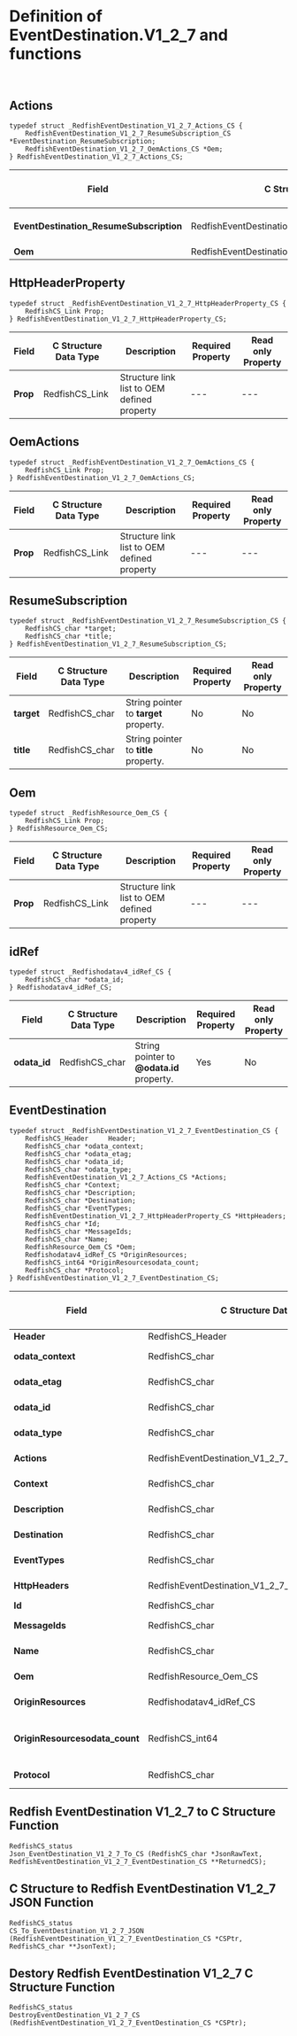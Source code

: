 # Definition of EventDestination.V1_2_7 and functions<br><br>

## Actions
    typedef struct _RedfishEventDestination_V1_2_7_Actions_CS {
        RedfishEventDestination_V1_2_7_ResumeSubscription_CS *EventDestination_ResumeSubscription;
        RedfishEventDestination_V1_2_7_OemActions_CS *Oem;
    } RedfishEventDestination_V1_2_7_Actions_CS;

|Field |C Structure Data Type|Description |Required Property|Read only Property
| ---  | --- | --- | --- | ---
|**EventDestination_ResumeSubscription**|RedfishEventDestination_V1_2_7_ResumeSubscription_CS| Structure points to **#EventDestination.ResumeSubscription** property.| No| No
|**Oem**|RedfishEventDestination_V1_2_7_OemActions_CS| Structure points to **Oem** property.| No| No


## HttpHeaderProperty
    typedef struct _RedfishEventDestination_V1_2_7_HttpHeaderProperty_CS {
        RedfishCS_Link Prop;
    } RedfishEventDestination_V1_2_7_HttpHeaderProperty_CS;

|Field |C Structure Data Type|Description |Required Property|Read only Property
| ---  | --- | --- | --- | ---
|**Prop**|RedfishCS_Link| Structure link list to OEM defined property| ---| ---


## OemActions
    typedef struct _RedfishEventDestination_V1_2_7_OemActions_CS {
        RedfishCS_Link Prop;
    } RedfishEventDestination_V1_2_7_OemActions_CS;

|Field |C Structure Data Type|Description |Required Property|Read only Property
| ---  | --- | --- | --- | ---
|**Prop**|RedfishCS_Link| Structure link list to OEM defined property| ---| ---


## ResumeSubscription
    typedef struct _RedfishEventDestination_V1_2_7_ResumeSubscription_CS {
        RedfishCS_char *target;
        RedfishCS_char *title;
    } RedfishEventDestination_V1_2_7_ResumeSubscription_CS;

|Field |C Structure Data Type|Description |Required Property|Read only Property
| ---  | --- | --- | --- | ---
|**target**|RedfishCS_char| String pointer to **target** property.| No| No
|**title**|RedfishCS_char| String pointer to **title** property.| No| No


## Oem
    typedef struct _RedfishResource_Oem_CS {
        RedfishCS_Link Prop;
    } RedfishResource_Oem_CS;

|Field |C Structure Data Type|Description |Required Property|Read only Property
| ---  | --- | --- | --- | ---
|**Prop**|RedfishCS_Link| Structure link list to OEM defined property| ---| ---


## idRef
    typedef struct _Redfishodatav4_idRef_CS {
        RedfishCS_char *odata_id;
    } Redfishodatav4_idRef_CS;

|Field |C Structure Data Type|Description |Required Property|Read only Property
| ---  | --- | --- | --- | ---
|**odata_id**|RedfishCS_char| String pointer to **@odata.id** property.| Yes| No


## EventDestination
    typedef struct _RedfishEventDestination_V1_2_7_EventDestination_CS {
        RedfishCS_Header     Header;
        RedfishCS_char *odata_context;
        RedfishCS_char *odata_etag;
        RedfishCS_char *odata_id;
        RedfishCS_char *odata_type;
        RedfishEventDestination_V1_2_7_Actions_CS *Actions;
        RedfishCS_char *Context;
        RedfishCS_char *Description;
        RedfishCS_char *Destination;
        RedfishCS_char *EventTypes;
        RedfishEventDestination_V1_2_7_HttpHeaderProperty_CS *HttpHeaders;
        RedfishCS_char *Id;
        RedfishCS_char *MessageIds;
        RedfishCS_char *Name;
        RedfishResource_Oem_CS *Oem;
        Redfishodatav4_idRef_CS *OriginResources;
        RedfishCS_int64 *OriginResourcesodata_count;
        RedfishCS_char *Protocol;
    } RedfishEventDestination_V1_2_7_EventDestination_CS;

|Field |C Structure Data Type|Description |Required Property|Read only Property
| ---  | --- | --- | --- | ---
|**Header**|RedfishCS_Header|Redfish C structure header|---|---
|**odata_context**|RedfishCS_char| String pointer to **@odata.context** property.| No| No
|**odata_etag**|RedfishCS_char| String pointer to **@odata.etag** property.| No| No
|**odata_id**|RedfishCS_char| String pointer to **@odata.id** property.| Yes| No
|**odata_type**|RedfishCS_char| String pointer to **@odata.type** property.| Yes| No
|**Actions**|RedfishEventDestination_V1_2_7_Actions_CS| Structure points to **Actions** property.| No| No
|**Context**|RedfishCS_char| String pointer to **Context** property.| Yes| No
|**Description**|RedfishCS_char| String pointer to **Description** property.| No| Yes
|**Destination**|RedfishCS_char| String pointer to **Destination** property.| No| Yes
|**EventTypes**|RedfishCS_char| String pointer to **EventTypes** property.| No| Yes
|**HttpHeaders**|RedfishEventDestination_V1_2_7_HttpHeaderProperty_CS| Structure points to **HttpHeaders** property.| No| No
|**Id**|RedfishCS_char| String pointer to **Id** property.| Yes| Yes
|**MessageIds**|RedfishCS_char| String pointer to **MessageIds** property.| No| Yes
|**Name**|RedfishCS_char| String pointer to **Name** property.| Yes| Yes
|**Oem**|RedfishResource_Oem_CS| Structure points to **Oem** property.| No| No
|**OriginResources**|Redfishodatav4_idRef_CS| Structure points to **OriginResources** property.| No| Yes
|**OriginResourcesodata_count**|RedfishCS_int64| 64-bit long long interger pointer to **OriginResources@odata.count** property.| No| No
|**Protocol**|RedfishCS_char| String pointer to **Protocol** property.| No| Yes
## Redfish EventDestination V1_2_7 to C Structure Function
    RedfishCS_status
    Json_EventDestination_V1_2_7_To_CS (RedfishCS_char *JsonRawText, RedfishEventDestination_V1_2_7_EventDestination_CS **ReturnedCS);

## C Structure to Redfish EventDestination V1_2_7 JSON Function
    RedfishCS_status
    CS_To_EventDestination_V1_2_7_JSON (RedfishEventDestination_V1_2_7_EventDestination_CS *CSPtr, RedfishCS_char **JsonText);

## Destory Redfish EventDestination V1_2_7 C Structure Function
    RedfishCS_status
    DestroyEventDestination_V1_2_7_CS (RedfishEventDestination_V1_2_7_EventDestination_CS *CSPtr);

